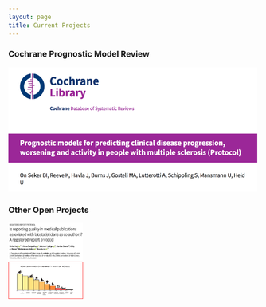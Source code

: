 ```yaml
---
layout: page
title: Current Projects
---
```



### Cochrane Prognostic Model Review

<a href="https://doi.org/10.1002/14651858.CD013606">
  <img src="/assets/img/CochraneRev.png" alt="link to protocol" width="500" height="250">
</a>


### Other Open Projects

<div class="row">
  <div class="column">
    <a href="https://journals.plos.org/plosone/article?id=10.1371/journal.pone.0241897">
  <img src="/assets/img/Plos.png" alt="link to protocol" width="150" height="75">
</a>
  </div>
  <div class="column">
    <a href="MS.md">
  <img src="/assets/img/EDSS.png" alt="link to protocol" width="150" height="75">
</a>
  </div>
</div>




